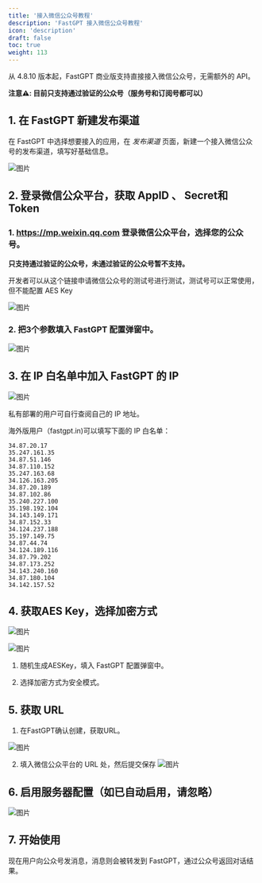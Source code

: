```yaml
---
title: '接入微信公众号教程'
description: 'FastGPT 接入微信公众号教程'
icon: 'description'
draft: false
toc: true
weight: 113
---
```


从 4.8.10 版本起，FastGPT 商业版支持直接接入微信公众号，无需额外的 API。

**注意⚠️: 目前只支持通过验证的公众号（服务号和订阅号都可以）**

## 1. 在 FastGPT 新建发布渠道

在 FastGPT 中选择想要接入的应用，在 *发布渠道* 页面，新建一个接入微信公众号的发布渠道，填写好基础信息。

![图片](/imgs/offiaccount-1.png)

## 2. 登录微信公众平台，获取 AppID 、 Secret和Token

### 1. https://mp.weixin.qq.com 登录微信公众平台，选择您的公众号。

**只支持通过验证的公众号，未通过验证的公众号暂不支持。**

开发者可以从这个链接申请微信公众号的测试号进行测试，测试号可以正常使用，但不能配置 AES Key

![图片](/imgs/offiaccount-2.png)

### 2. 把3个参数填入 FastGPT 配置弹窗中。
![图片](/imgs/offiaccount-3.png)

## 3. 在 IP 白名单中加入 FastGPT 的 IP

![图片](/imgs/offiaccount-4.png)

私有部署的用户可自行查阅自己的 IP 地址。

海外版用户（fastgpt.in)可以填写下面的 IP 白名单：

```
34.87.20.17
35.247.161.35
34.87.51.146
34.87.110.152	
35.247.163.68
34.126.163.205
34.87.20.189
34.87.102.86
35.240.227.100
35.198.192.104
34.143.149.171
34.87.152.33
34.124.237.188
35.197.149.75
34.87.44.74
34.124.189.116
34.87.79.202
34.87.173.252
34.143.240.160
34.87.180.104
34.142.157.52
```

## 4. 获取AES Key，选择加密方式

![图片](/imgs/offiaccount-5.png)

![图片](/imgs/offiaccount-6.png)

1. 随机生成AESKey，填入 FastGPT 配置弹窗中。

2. 选择加密方式为安全模式。

## 5. 获取 URL

1. 在FastGPT确认创建，获取URL。

![图片](/imgs/offiaccount-7.png)

2. 填入微信公众平台的 URL 处，然后提交保存
![图片](/imgs/offiaccount-8.png)

## 6. 启用服务器配置（如已自动启用，请忽略）
![图片](/imgs/offiaccount-9.png)

## 7. 开始使用

现在用户向公众号发消息，消息则会被转发到 FastGPT，通过公众号返回对话结果。
